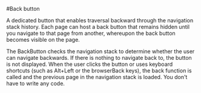 #Back button

A dedicated button that enables traversal backward through the navigation stack history.
Each page can host a back button that remains hidden until you navigate to that page from another, whereupon the back button becomes visible on the page.

The BackButton checks the navigation stack to determine whether the user can navigate backwards. If there is nothing to navigate back to, the button is not displayed. When the user clicks the button or uses keyboard shortcuts (such as Alt+Left or the browserBack keys), the back function is called and the previous page in the navigation stack is loaded. You don't have to write any code.
